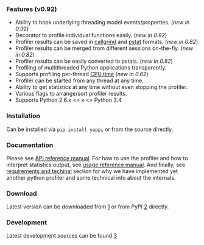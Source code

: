 ### Features (v0.92)

- Ability to hook underlying threading model events/properties. (*new in 0.92*)
- Decorator to profile individual functions easily. (*new in 0.92*)
- Profiler results can be saved in [callgrind][] and [pstat][] formats. (*new in 0.82*) 
- Profiler results can be merged from different sessions on-the-fly. (*new in 0.82*)
- Profiler results can be easily converted to pstats. (*new in 0.82*) 
- Profiling of multithreaded Python applications transparently. 
- Supports profiling per-thread [CPU time][] (*new in 0.62*)
- Profiler can be started from any thread at any time.
- Ability to get statistics at any time without even stopping the profiler.
- Various flags to arrange/sort profiler results.
- Supports Python 2.6.x <= x <= Python 3.4

### Installation

Can be installed via `pip install yappi` or from the source directly.

### Documentation

Please see [API reference manual][]. For how to use the profiler and how
to interpret statistics output, see [usage reference manual]. And
finally, see [requirements and techinal] section for why we have
implemented yet another python profiler and some technical info about
the internals.

### Download

Latest version can be downloaded from [1][] or from PyPI [2][] directly.

### Development

Latest development sources can be found [3][]

[callgrind]: http://valgrind.org/docs/manual/cl-format.html
[pstat]: http://docs.python.org/3.4/library/profile.html#pstats.Stats
[CPU time]: http://en.wikipedia.org/wiki/CPU_time
[API reference manual]: http://code.google.com/p/yappi/wiki/apiyappi_v092
[usage reference manual]: http://code.google.com/p/yappi/wiki/usageyappi_v092
[requirements and techinal]: http://code.google.com/p/yappi/wiki/whyyappi
[1]: http://bitbucket.org/sumerc/yappi/downloads
[2]: http://pypi.python.org
[3]: http://bitbucket.org/sumerc/yappi/